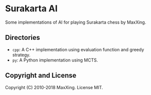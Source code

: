 # Surakarta AI

Some implementations of AI for playing Surakarta chess by MaxXing.

## Directories

* `cpp`: A C++ implementation using evaluation function and greedy strategy.
* `py`: A Python implementation using MCTS.

## Copyright and License

Copyright (C) 2010-2018 MaxXing. License MIT.
